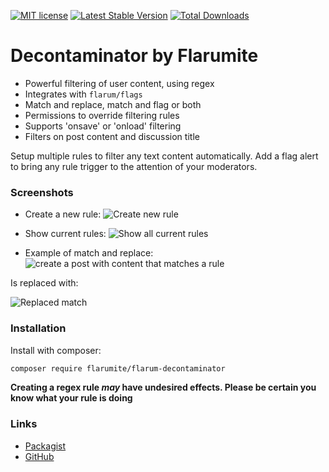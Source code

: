 [![MIT license](https://img.shields.io/badge/license-MIT-blue.svg)](https://github.com/flarumite/flarum-decontaminator/blob/master/LICENSE.md) [![Latest Stable Version](https://img.shields.io/packagist/v/flarumite/flarum-decontaminator.svg)](https://packagist.org/packages/flarumite/flarum-decontaminator) [![Total Downloads](https://img.shields.io/packagist/dt/flarumite/flarum-decontaminator.svg)](https://packagist.org/packages/flarumite/flarum-decontaminator)

# Decontaminator by Flarumite

- Powerful filtering of user content, using regex
- Integrates with `flarum/flags`
- Match and replace, match and flag or both
- Permissions to override filtering rules
- Supports 'onsave' or 'onload' filtering
- Filters on post content and discussion title

Setup multiple rules to filter any text content automatically. Add a flag alert to bring any rule trigger to the attention of your moderators.

### Screenshots
- Create a new rule:
![Create new rule](https://community.giffgaff.com/assets/files/2020-05-10/1589142694-423593-screenshot-2020-05-10-at-211411.png)

- Show current rules:
![Show all current rules](https://community.giffgaff.com/assets/files/2020-05-10/1589142694-673556-screenshot-2020-05-10-at-212909.png)

- Example of match and replace:
![create a post with content that matches a rule](https://community.giffgaff.com/assets/files/2020-05-10/1589142694-841464-screenshot-2020-05-10-at-213010.png)

Is replaced with:

![Replaced match](https://community.giffgaff.com/assets/files/2020-05-10/1589142694-966709-screenshot-2020-05-10-at-213026.png)

### Installation

Install with composer:

```sh
composer require flarumite/flarum-decontaminator
```

**Creating a regex rule _may_ have undesired effects. Please be certain you know what your rule is doing**

### Links

- [Packagist](https://packagist.org/packages/flarumite/flarum-decontaminator)
- [GitHub](https://github.com/flarumite/flarum-decontaminator)
